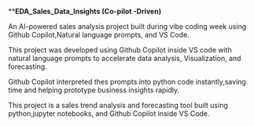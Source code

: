 ****EDA_Sales_Data_Insights (Co-pilot -Driven)**

An AI-powered sales analysis project built during vibe coding week using Github Copilot,Natural language prompts, and VS Code.

This project was developed using Github Copilot inside VS code with natural language prompts to accelerate data analysis,
Visualization, and forecasting.

Github Copilot interpreted thes prompts into python code instantly,saving time and helping prototype business insights rapidly.

This project is a sales trend analysis and forecasting tool built using python,jupyter notebooks, and Github Copilot inside VS Code.

